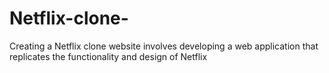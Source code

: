 # Netflix-clone-
Creating a Netflix clone website involves developing a web application that replicates the functionality and design of Netflix
